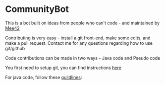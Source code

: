 # CommunityBot
This is a bot built on ideas from people who can't code - and maintained by [Mee42](https://github.com/Mee42)


Contributing is very easy - install a git front-end, make some edits, and make a pull request. Contact me for any questions regarding how to use git/github

Code contributions can be made in two ways - Java code and Pseudo code

You first need to setup git, you can find instructions [here](GIT.md)

For java code, follow these [guildlines](JAVA.md):